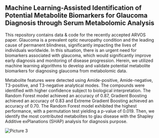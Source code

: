 ## Machine Learning-Assisted Identification of Potential Metabolite Biomarkers for Glaucoma Diagnosis through Serum Metabolomic Analysis

This repository contains data & code for the recently accepted ARVOS paper. 
Glaucoma is a prevalent optic neuropathy condition and the leading cause of permanent blindness, significantly impacting the lives of individuals worldwide. In this situation, there is an urgent need for biomarkers associated with glaucoma, which would significantly improve early diagnosis and monitoring of disease progression. Herein, we utilized machine learning algorithms to develop and validate potential metabolite biomarkers for diagnosing glaucoma from metabolomic data.

Metabolite features were detected using Amide-positive, Amide-negative, T3-positive, and T3-negative analytical modes. The compounds were identified with higher confidence subject to biological interpretation. The Random Forest model achieved an accuracy of 0.87, Gradient Boosting achieved an accuracy of 0.83 and Extreme Gradient Boosting achieved an accuracy of 0.70. The Random Forest model exhibited the highest performance, with a permutation test yielding a p-value of 0.019. Then, we identify the most contributed metabolites to glau disease with the Shapley Additive exPlanations (SHAP) analysis for diagnosis purpose.


![Picture 3](https://github.com/jamesleocodes/glauSerum/assets/48637026/50a49d80-80af-4822-8449-1e794425cdd6)
